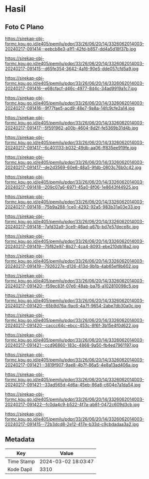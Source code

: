# Hasil

## Foto C Plano

https://sirekap-obj-formc.kpu.go.id/e405/pemilu/pdpr/33/26/06/20/14/3326062014003-20240217-091414--eebcb8e3-a1f1-42fd-b857-dd4a5d18f37b.jpg

https://sirekap-obj-formc.kpu.go.id/e405/pemilu/pdpr/33/26/06/20/14/3326062014003-20240217-091415--d65fe354-3642-4a16-90e5-dde057cfd5a9.jpg

https://sirekap-obj-formc.kpu.go.id/e405/pemilu/pdpr/33/26/06/20/14/3326062014003-20240217-091416--e68cfacf-d46c-4977-8d4c-34ad9919a1c7.jpg

https://sirekap-obj-formc.kpu.go.id/e405/pemilu/pdpr/33/26/06/20/14/3326062014003-20240217-091416--9f77fae5-acd9-48e7-9a8a-14fc9cfe2a14.jpg

https://sirekap-obj-formc.kpu.go.id/e405/pemilu/pdpr/33/26/06/20/14/3326062014003-20240217-091417--5f591962-a00b-4604-8d2f-fe5369b31d4b.jpg

https://sirekap-obj-formc.kpu.go.id/e405/pemilu/pdpr/33/26/06/20/14/3326062014003-20240217-091417--6c401133-b032-49db-aa06-ff835ee919fe.jpg

https://sirekap-obj-formc.kpu.go.id/e405/pemilu/pdpr/33/26/06/20/14/3326062014003-20240217-091417--de2d3569-60e6-48a5-9fdb-0803c76b0c42.jpg

https://sirekap-obj-formc.kpu.go.id/e405/pemilu/pdpr/33/26/06/20/14/3326062014003-20240217-091418--209c07a6-6971-45a0-8f06-1e8643f44925.jpg

https://sirekap-obj-formc.kpu.go.id/e405/pemilu/pdpr/33/26/06/20/14/3326062014003-20240217-091418--75b9a288-1ce0-4292-92a5-983b31a03e33.jpg

https://sirekap-obj-formc.kpu.go.id/e405/pemilu/pdpr/33/26/06/20/14/3326062014003-20240217-091418--7afd32a9-3ce9-48ad-a67b-bd7e57dece8c.jpg

https://sirekap-obj-formc.kpu.go.id/e405/pemilu/pdpr/33/26/06/20/14/3326062014003-20240217-091419--75f82e97-8b27-4ca4-8093-ebe210db18a2.jpg

https://sirekap-obj-formc.kpu.go.id/e405/pemilu/pdpr/33/26/06/20/14/3326062014003-20240217-091419--7926227e-d126-413d-9b1b-4ab65ef9b602.jpg

https://sirekap-obj-formc.kpu.go.id/e405/pemilu/pdpr/33/26/06/20/14/3326062014003-20240217-091420--f59ec83f-07e6-48ab-ba76-a102810098c5.jpg

https://sirekap-obj-formc.kpu.go.id/e405/pemilu/pdpr/33/26/06/20/14/3326062014003-20240217-091420--65b9d76a-9ac6-4a7f-9654-2abe7db30a0c.jpg

https://sirekap-obj-formc.kpu.go.id/e405/pemilu/pdpr/33/26/06/20/14/3326062014003-20240217-091420--caccc64c-ebcc-453c-8f6f-3b15e4f0d622.jpg

https://sirekap-obj-formc.kpu.go.id/e405/pemilu/pdpr/33/26/06/20/14/3326062014003-20240217-091421--ccd96860-183c-4868-9a50-fb4ed7961197.jpg

https://sirekap-obj-formc.kpu.go.id/e405/pemilu/pdpr/33/26/06/20/14/3326062014003-20240217-091421--3819f907-9ae8-4b7f-86a5-4e8a13ad406a.jpg

https://sirekap-obj-formc.kpu.go.id/e405/pemilu/pdpr/33/26/06/20/14/3326062014003-20240217-091421--33ad565d-4d6a-45eb-86a8-c604e7a1da54.jpg

https://sirekap-obj-formc.kpu.go.id/e405/pemilu/pdpr/33/26/06/20/14/3326062014003-20240217-091422--fc0da4c9-b522-4f7a-ab81-0472c609d3cb.jpg

https://sirekap-obj-formc.kpu.go.id/e405/pemilu/pdpr/33/26/06/20/14/3326062014003-20240217-091415--72b3dcd8-2e12-417e-b33d-c9cbdadaa3a2.jpg


## Metadata

| Key        | Value               |
| ---------- | ------------------- |
| Time Stamp | 2024-03-02 18:03:47 |
| Kode Dapil | 3310                |



